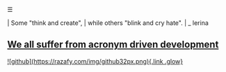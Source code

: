 
<div class="bg_lerina"></div><div class="navbar"><a class="openbtn" onclick="openNav()">&#9776;</a></div>
<main>

| Some "think and create",
| while others "blink and cry hate".
|                                   _ lerina

## [We all suffer from acronym driven development](./sect.html)

</main>
<footer>
  <a href="https://github.com/lerina" target="_blank" title="github">![github](https://razafy.com/img/github32px.png){.link .glow}
  </a>
</footer>

<script src="https://razafy.com/js/toc.js"></script>
<script>
let anchor= document.createElement('a');
anchor.href="javascript:closeNav()"; //void(0)"; //anchor[0].onclick = closeNav();
anchor.className = "closebtn";  
anchor.innerHTML="&times;";
document.getElementById("TOC").prepend(anchor);

let navCrumbs= document.createElement('div');
navCrumbs.className = "hover-nav";
navCrumbs.innerHTML = `
<div class="hover-nav">
<ul>
<li><a href="../../../index.html">⇦ home</a></li>
<li><a href="../../index.html">lerina</a></li>
<li><a href="../index.html">dev notes</a></li>
</ul>
</div>`;
document.getElementById("TOC").prepend(navCrumbs); 
</script>
